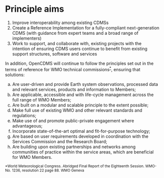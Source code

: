 # Principle aims

1. Improve interoperability among existing CDMSs
2. Create a Reference Implementation for a fully-compliant next-generation CDMS (with guidance from expert teams and a broad range of implementers)
3. Work to support, and collaborate with, existing projects with the intention of ensuring CDMS users continue to benefit from existing support structures, software and services

In addition, OpenCDMS will continue to follow the principles set out in the terms of reference for WMO technical commissions<sup>[*](#footnote)</sup>, ensuring that solutions:

<ol type="a">
<li> Are user-driven and provide Earth system observations, processed data and relevant services, products and information to Members;
<li> Are applicable, accessible and with life-cycle management across the full range of WMO Members;
<li> Are built on a modular and scalable principle to the extent possible;
<li> Make full use of existing WMO and other relevant standards and regulations;
<li> Make use of and promote public-private engagement where advantageous;
<li> Incorporate state-of-the-art optimal and fit-for-purpose technology;
<li> Are based on user requirements developed in coordination with the Services Commission and the Research Board;
<li> Are building upon existing partnerships and networks among communities of practice within the service areas, which are beneficial for WMO Members.
</ol>


<sup><a name="footnote">*</a>World Meteorological Congress. Abridged Final Report of the Eighteenth Session. WMO-No. 1236, resolution 22 page 88. WMO Geneva</sup>